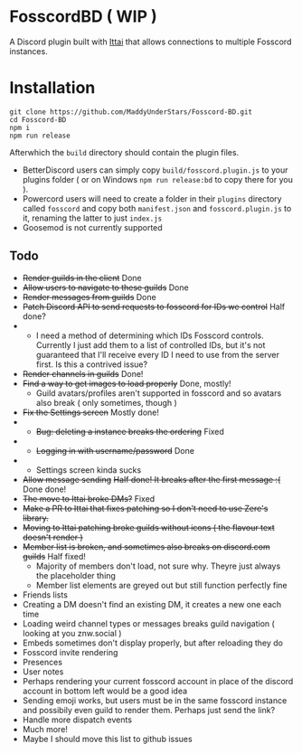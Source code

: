 # FosscordBD ( WIP )
A Discord plugin built with [Ittai](https://git.catvibers.me/Ittai/ittai) that allows connections to multiple Fosscord instances.

# Installation
```
git clone https://github.com/MaddyUnderStars/Fosscord-BD.git
cd Fosscord-BD
npm i
npm run release
```

Afterwhich the `build` directory should contain the plugin files.
* BetterDiscord users can simply copy `build/fosscord.plugin.js` to your plugins folder ( or on Windows `npm run release:bd` to copy there for you ).
* Powercord users will need to create a folder in their `plugins` directory called `fosscord` and copy both `manifest.json` and `fosscord.plugin.js` to it, renaming the latter to just `index.js`
* Goosemod is not currently supported

## Todo
* ~~Render guilds in the client~~ Done
* ~~Allow users to navigate to these guilds~~ Done
* ~~Render messages from guilds~~ Done
* ~~Patch Discord API to send requests to fosscord for IDs we control~~ Half done?
*   * I need a method of determining which IDs Fosscord controls. Currently I just add them to a list of controlled IDs, but it's not guaranteed that I'll receive every ID I need to use from the server first. Is this a contrived issue?
* ~~Render channels in guilds~~ Done!
* ~~Find a way to get images to load properly~~ Done, mostly!
  * Guild avatars/profiles aren't supported in fosscord and so avatars also break ( only sometimes, though )
* ~~Fix the Settings screen~~ Mostly done!
* * ~~Bug: deleting a instance breaks the ordering~~ Fixed
* * ~~Logging in with username/password~~ Done
* * Settings screen kinda sucks
* ~~Allow message sending~~ ~~Half done! It breaks after the first message :(~~ Done done!
* ~~The move to Ittai broke DMs?~~ Fixed
* ~~Make a PR to Ittai that fixes patching so I don't need to use Zere's library.~~
* ~~Moving to Ittai patching broke guilds without icons ( the flavour text doesn't render )~~
* ~~Member list is broken, and sometimes also breaks on discord.com guilds~~ Half fixed!
  * Majority of members don't load, not sure why. Theyre just always the placeholder thing
  * Member list elements are greyed out but still function perfectly fine
* Friends lists
* Creating a DM doesn't find an existing DM, it creates a new one each time
* Loading weird channel types or messages breaks guild navigation ( looking at you znw.social )
* Embeds sometimes don't display properly, but after reloading they do
* Fosscord invite rendering
* Presences
* User notes
* Perhaps rendering your current fosscord account in place of the discord account in bottom left would be a good idea
* Sending emoji works, but users must be in the same fosscord instance and possibily even guild to render them. Perhaps just send the link?
* Handle more dispatch events
* Much more!
* Maybe I should move this list to github issues